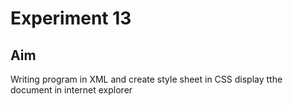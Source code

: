 # Experiment 13

## Aim

Writing program in XML and create style sheet in CSS display tthe document in internet explorer